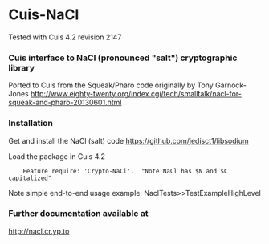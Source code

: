 Cuis-NaCl
==========
Tested with Cuis 4.2 revision 2147

### Cuis interface to NaCl (pronounced "salt") cryptographic library

Ported to Cuis from the Squeak/Pharo code originally by Tony Garnock-Jones
  http://www.eighty-twenty.org/index.cgi/tech/smalltalk/nacl-for-squeak-and-pharo-20130601.html


### Installation

Get and install the NaCl (salt) code
  https://github.com/jedisct1/libsodium

Load the package in Cuis 4.2

````Smalltalk
	Feature require: 'Crypto-NaCl'.  "Note NaCl has $N and $C capitalized"
````

Note simple end-to-end usage example: NaclTests>>TestExampleHighLevel

### Further documentation available at

  http://nacl.cr.yp.to
